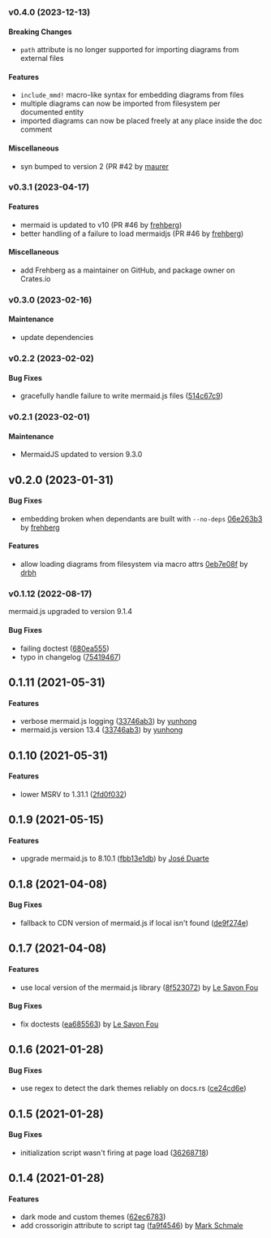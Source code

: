 <a name="v0.4.0"></a>
### v0.4.0 (2023-12-13)

#### Breaking Changes

* `path` attribute is no longer supported for importing diagrams from external files

#### Features

*   `include_mmd!` macro-like syntax for embedding diagrams from files
*   multiple diagrams can now be imported from filesystem per documented entity
*   imported diagrams can now be placed freely at any place inside the doc comment

#### Miscellaneous

*   syn bumped to version 2 (PR #42 by [maurer](https://github.com/maurer)

<a name="v0.3.1"></a>
### v0.3.1 (2023-04-17)

#### Features

*   mermaid is updated to v10 (PR #46 by [frehberg](https://github.com/frehberg))
*   better handling of a failure to load mermaidjs (PR #46 by [frehberg](https://github.com/frehberg))

#### Miscellaneous

*   add Frehberg as a maintainer on GitHub, and package owner on Crates.io

<a name="v0.3.0"></a>
### v0.3.0 (2023-02-16)

#### Maintenance

*   update dependencies

<a name="v0.2.2"></a>
### v0.2.2 (2023-02-02)

#### Bug Fixes

*   gracefully handle failure to write mermaid.js files ([514c67c9](514c67c9))

<a name="v0.2.1"></a>
### v0.2.1 (2023-02-01)

#### Maintenance 

*   MermaidJS updated to version 9.3.0 

<a name="v0.2.0"></a>
## v0.2.0 (2023-01-31)

#### Bug Fixes

*   embedding broken when dependants are built with `--no-deps` [06e263b3](06e263b3) by [frehberg](https://github.com/frehberg)

#### Features

*   allow loading diagrams from filesystem via macro attrs [0eb7e08f](0eb7e08f) by [drbh](https://github.com/drbh)

<a name="v0.1.12"></a>
### v0.1.12 (2022-08-17)

mermaid.js upgraded to version 9.1.4

#### Bug Fixes

*   failing doctest ([680ea555](680ea555))
*   typo in changelog ([75419467](75419467))


<a name="0.1.11"></a>
## 0.1.11 (2021-05-31)


#### Features

*   verbose mermaid.js logging ([33746ab3](33746ab3)) by [yunhong](https://github.com/allenchou13)
*   mermaid.js version 13.4 ([33746ab3](33746ab3)) by [yunhong](https://github.com/allenchou13)

<a name="0.1.10"></a>
## 0.1.10 (2021-05-31)


#### Features

*   lower MSRV to 1.31.1 ([2fd0f032](2fd0f032))

<a name="0.1.9"></a>
## 0.1.9 (2021-05-15)

#### Features

*   upgrade mermaid.js to 8.10.1 ([fbb13e1db](fbb13e1db)) by [José Duarte](https://github.com/jmg-duarte)

<a name="0.1.8"></a>
## 0.1.8 (2021-04-08)

#### Bug Fixes

*   fallback to CDN version of mermaid.js if local isn't found ([de9f274e](de9f274e))

<a name="0.1.7"></a>
## 0.1.7 (2021-04-08)

#### Features

*   use local version of the mermaid.js library ([8f523072](8f523072)) by [Le Savon Fou](https://github.com/lesavonfou)

#### Bug Fixes

*   fix doctests ([ea685563](ea685563)) by [Le Savon Fou](https://github.com/lesavonfou)

<a name="0.1.6"></a>
## 0.1.6 (2021-01-28)


#### Bug Fixes

*   use regex to detect the dark themes reliably on docs.rs ([ce24cd6e](ce24cd6e))


<a name="0.1.5"></a>
## 0.1.5 (2021-01-28)


#### Bug Fixes

*   initialization script wasn't firing at page load ([36268718](36268718))


<a name="0.1.4"></a>
## 0.1.4 (2021-01-28)


#### Features

*   dark mode and custom themes ([62ec6783](62ec6783))
*   add crossorigin attribute to script tag ([fa9f4546](fa9f4546)) by [Mark Schmale](https://github.com/themasch)
